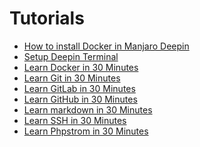 Tutorials
=========

* [How to install Docker in Manjaro Deepin](how-to-install-docker-in-manjaro-deepin.md)
* [Setup Deepin Terminal](setup-deepin-terminal.md)
* [Learn Docker in 30 Minutes](learn-docker-in-30-minutes.md)
* [Learn Git in 30 Minutes](learn-git-in-30-minutes.md)
* [Learn GitLab in 30 Minutes](learn-gitlab-in-30-minutes.md)
* [Learn GitHub in 30 Minutes](learn-github-in-30-minutes.md)
* [Learn markdown in 30 Minutes](learn-markdown-in-30-minutes.md)
* [Learn SSH in 30 Minutes](learn-ssh-in-30-minutes.md)
* [Learn Phpstrom in 30 Minutes](learn-phpstrom-in-30-minutes.md)
